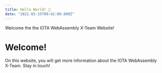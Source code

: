```yaml
---
title: Hello World! 👋
date: "2021-03-15T09:42:00.000Z"
---
```


Welcome the the IOTA WebAssembly X-Team Website!


<!-- more -->

# Welcome!

On this website, you will get more information about the IOTA WebAssembly X-Team. Stay in touch!
